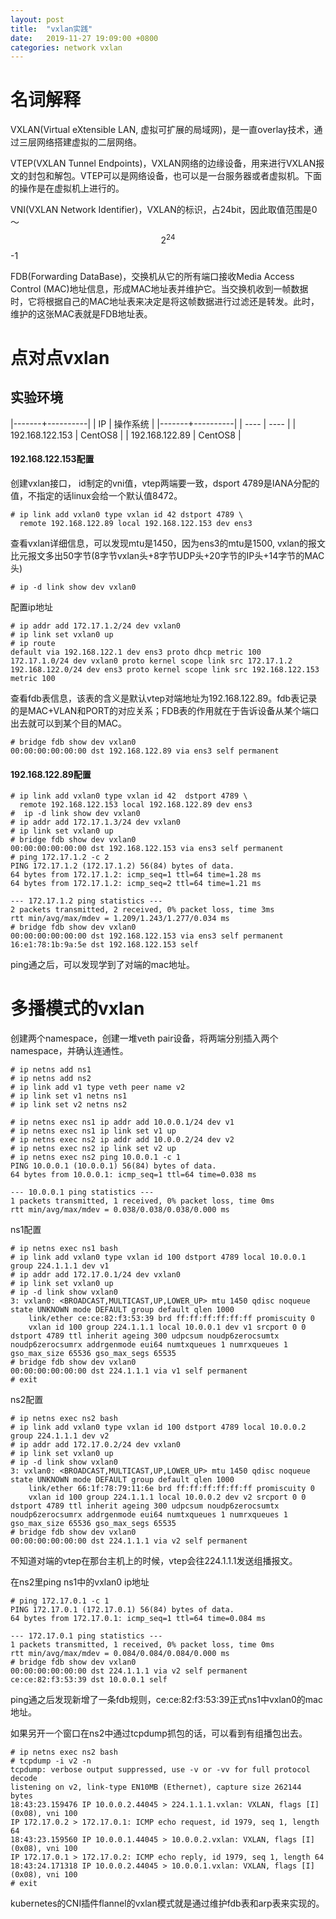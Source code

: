 ```yaml
---
layout: post
title:  "vxlan实践"
date:   2019-11-27 19:09:00 +0800
categories: network vxlan
---
```

# 名词解释
VXLAN(Virtual eXtensible LAN, 虚拟可扩展的局域网)，是一直overlay技术，通过三层网络搭建虚拟的二层网络。

VTEP(VXLAN Tunnel Endpoints)，VXLAN网络的边缘设备，用来进行VXLAN报文的封包和解包。VTEP可以是网络设备，也可以是一台服务器或者虚拟机。下面的操作是在虚拟机上进行的。

VNI(VXLAN Network Identifier)，VXLAN的标识，占24bit，因此取值范围是0～$$2^{24}$$-1

FDB(Forwarding DataBase)，交换机从它的所有端口接收Media Access Control (MAC)地址信息，形成MAC地址表并维护它。当交换机收到一帧数据时，它将根据自己的MAC地址表来决定是将这帧数据进行过滤还是转发。此时，维护的这张MAC表就是FDB地址表。

# 点对点vxlan
## 实验环境

|-------+----------|
|   IP  | 操作系统  |
|-------+----------|
|  ----  | ----  |
| 192.168.122.153  | CentOS8 |
| 192.168.122.89  | CentOS8 |

#### 192.168.122.153配置
创建vxlan接口， id制定的vni值，vtep两端要一致，dsport 4789是IANA分配的值，不指定的话linux会给一个默认值8472。
```
# ip link add vxlan0 type vxlan id 42 dstport 4789 \
  remote 192.168.122.89 local 192.168.122.153 dev ens3
```
查看vxlan详细信息，可以发现mtu是1450，因为ens3的mtu是1500, vxlan的报文比元报文多出50字节(8字节vxlan头+8字节UDP头+20字节的IP头+14字节的MAC头)
```
# ip -d link show dev vxlan0
```
配置ip地址
```
# ip addr add 172.17.1.2/24 dev vxlan0
# ip link set vxlan0 up
# ip route
default via 192.168.122.1 dev ens3 proto dhcp metric 100 
172.17.1.0/24 dev vxlan0 proto kernel scope link src 172.17.1.2 
192.168.122.0/24 dev ens3 proto kernel scope link src 192.168.122.153 metric 100 

```
查看fdb表信息，该表的含义是默认vtep对端地址为192.168.122.89。fdb表记录的是MAC+VLAN和PORT的对应关系；FDB表的作用就在于告诉设备从某个端口出去就可以到某个目的MAC。
```
# bridge fdb show dev vxlan0
00:00:00:00:00:00 dst 192.168.122.89 via ens3 self permanent
```
#### 192.168.122.89配置
```
# ip link add vxlan0 type vxlan id 42  dstport 4789 \
  remote 192.168.122.153 local 192.168.122.89 dev ens3
#  ip -d link show dev vxlan0
# ip addr add 172.17.1.3/24 dev vxlan0
# ip link set vxlan0 up
# bridge fdb show dev vxlan0
00:00:00:00:00:00 dst 192.168.122.153 via ens3 self permanent
# ping 172.17.1.2 -c 2
PING 172.17.1.2 (172.17.1.2) 56(84) bytes of data.
64 bytes from 172.17.1.2: icmp_seq=1 ttl=64 time=1.28 ms
64 bytes from 172.17.1.2: icmp_seq=2 ttl=64 time=1.21 ms

--- 172.17.1.2 ping statistics ---
2 packets transmitted, 2 received, 0% packet loss, time 3ms
rtt min/avg/max/mdev = 1.209/1.243/1.277/0.034 ms
# bridge fdb show dev vxlan0
00:00:00:00:00:00 dst 192.168.122.153 via ens3 self permanent
16:e1:78:1b:9a:5e dst 192.168.122.153 self 
```
ping通之后，可以发现学到了对端的mac地址。


# 多播模式的vxlan
创建两个namespace，创建一堆veth pair设备，将两端分别插入两个namespace，并确认连通性。
```
# ip netns add ns1
# ip netns add ns2
# ip link add v1 type veth peer name v2
# ip link set v1 netns ns1
# ip link set v2 netns ns2

# ip netns exec ns1 ip addr add 10.0.0.1/24 dev v1
# ip netns exec ns1 ip link set v1 up
# ip netns exec ns2 ip addr add 10.0.0.2/24 dev v2
# ip netns exec ns2 ip link set v2 up
# ip netns exec ns2 ping 10.0.0.1 -c 1
PING 10.0.0.1 (10.0.0.1) 56(84) bytes of data.
64 bytes from 10.0.0.1: icmp_seq=1 ttl=64 time=0.038 ms

--- 10.0.0.1 ping statistics ---
1 packets transmitted, 1 received, 0% packet loss, time 0ms
rtt min/avg/max/mdev = 0.038/0.038/0.038/0.000 ms

```

ns1配置
```
# ip netns exec ns1 bash
# ip link add vxlan0 type vxlan id 100 dstport 4789 local 10.0.0.1 group 224.1.1.1 dev v1
# ip addr add 172.17.0.1/24 dev vxlan0
# ip link set vxlan0 up
# ip -d link show vxlan0
3: vxlan0: <BROADCAST,MULTICAST,UP,LOWER_UP> mtu 1450 qdisc noqueue state UNKNOWN mode DEFAULT group default qlen 1000
    link/ether ce:ce:82:f3:53:39 brd ff:ff:ff:ff:ff:ff promiscuity 0 
    vxlan id 100 group 224.1.1.1 local 10.0.0.1 dev v1 srcport 0 0 dstport 4789 ttl inherit ageing 300 udpcsum noudp6zerocsumtx noudp6zerocsumrx addrgenmode eui64 numtxqueues 1 numrxqueues 1 gso_max_size 65536 gso_max_segs 65535 
# bridge fdb show dev vxlan0
00:00:00:00:00:00 dst 224.1.1.1 via v1 self permanent
# exit
```

ns2配置
```
# ip netns exec ns2 bash
# ip link add vxlan0 type vxlan id 100 dstport 4789 local 10.0.0.2 group 224.1.1.1 dev v2
# ip addr add 172.17.0.2/24 dev vxlan0
# ip link set vxlan0 up
# ip -d link show vxlan0
3: vxlan0: <BROADCAST,MULTICAST,UP,LOWER_UP> mtu 1450 qdisc noqueue state UNKNOWN mode DEFAULT group default qlen 1000
    link/ether 66:1f:78:79:11:6e brd ff:ff:ff:ff:ff:ff promiscuity 0 
    vxlan id 100 group 224.1.1.1 local 10.0.0.2 dev v2 srcport 0 0 dstport 4789 ttl inherit ageing 300 udpcsum noudp6zerocsumtx noudp6zerocsumrx addrgenmode eui64 numtxqueues 1 numrxqueues 1 gso_max_size 65536 gso_max_segs 65535 
# bridge fdb show dev vxlan0
00:00:00:00:00:00 dst 224.1.1.1 via v2 self permanent 
```
不知道对端的vtep在那台主机上的时候，vtep会往224.1.1.1发送组播报文。

在ns2里ping ns1中的vxlan0 ip地址
```
# ping 172.17.0.1 -c 1
PING 172.17.0.1 (172.17.0.1) 56(84) bytes of data.
64 bytes from 172.17.0.1: icmp_seq=1 ttl=64 time=0.084 ms

--- 172.17.0.1 ping statistics ---
1 packets transmitted, 1 received, 0% packet loss, time 0ms
rtt min/avg/max/mdev = 0.084/0.084/0.084/0.000 ms
# bridge fdb show dev vxlan0
00:00:00:00:00:00 dst 224.1.1.1 via v2 self permanent
ce:ce:82:f3:53:39 dst 10.0.0.1 self
```
ping通之后发现新增了一条fdb规则，ce:ce:82:f3:53:39正式ns1中vxlan0的mac地址。

如果另开一个窗口在ns2中通过tcpdump抓包的话，可以看到有组播包出去。
```
# ip netns exec ns2 bash
# tcpdump -i v2 -n
tcpdump: verbose output suppressed, use -v or -vv for full protocol decode
listening on v2, link-type EN10MB (Ethernet), capture size 262144 bytes
18:43:23.159476 IP 10.0.0.2.44045 > 224.1.1.1.vxlan: VXLAN, flags [I] (0x08), vni 100
IP 172.17.0.2 > 172.17.0.1: ICMP echo request, id 1979, seq 1, length 64
18:43:23.159560 IP 10.0.0.1.44045 > 10.0.0.2.vxlan: VXLAN, flags [I] (0x08), vni 100
IP 172.17.0.1 > 172.17.0.2: ICMP echo reply, id 1979, seq 1, length 64
18:43:24.171318 IP 10.0.0.2.44045 > 10.0.0.1.vxlan: VXLAN, flags [I] (0x08), vni 100
# exit
```
kubernetes的CNI插件flannel的vxlan模式就是通过维护fdb表和arp表来实现的。